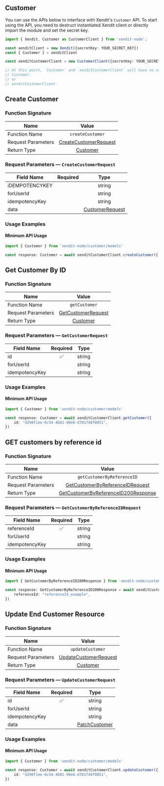 ## Customer
You can use the APIs below to interface with Xendit's `Customer` API.
To start using the API, you need to destruct instantiated Xendit client or directly import the module and set the secret key.

```typescript
import { Xendit, Customer as CustomerClient } from 'xendit-node';

const xenditClient = new Xendit({secretKey: YOUR_SECRET_KEY})
const { Customer } = xenditClient

const xenditCustomerClient = new CustomerClient({secretKey: YOUR_SECRET_KEY})

// At this point, `Customer` and `xenditCustomerClient` will have no usage difference, for example:
// Customer.
// or
// xenditCustomerClient.
```
## Create Customer


### Function Signature
| Name          |    Value 	     |
|--------------------|:-------------:|
| Function Name | `createCustomer` |
| Request Parameters  |  [CreateCustomerRequest](#request-parameters--CreateCustomerRequest)	 |
| Return Type  |  [Customer](customer/models/Customer.md) |

### Request Parameters — `CreateCustomerRequest`
| Field Name |  Required  |   Type 	   |
|-----------|:----------:|:----------:|
|  iDEMPOTENCYKEY|  | string |
|  forUserId|  | string |
|  idempotencyKey|  | string |
|  data|  | [CustomerRequest](customer/models/CustomerRequest.md) |

### Usage Examples
#### Minimum API Usage
```typescript
import { Customer } from 'xendit-node/customer/models'

const response: Customer = await xenditCustomerClient.createCustomer({ })
```
## Get Customer By ID


### Function Signature
| Name          |    Value 	     |
|--------------------|:-------------:|
| Function Name | `getCustomer` |
| Request Parameters  |  [GetCustomerRequest](#request-parameters--GetCustomerRequest)	 |
| Return Type  |  [Customer](customer/models/Customer.md) |

### Request Parameters — `GetCustomerRequest`
| Field Name |  Required  |   Type 	   |
|-----------|:----------:|:----------:|
|  id| ✅ | string |
|  forUserId|  | string |
|  idempotencyKey|  | string |

### Usage Examples
#### Minimum API Usage
```typescript
import { Customer } from 'xendit-node/customer/models'

const response: Customer = await xenditCustomerClient.getCustomer({ 
    id: "d290f1ee-6c54-4b01-90e6-d701748f0851",
})
```
## GET customers by reference id


### Function Signature
| Name          |    Value 	     |
|--------------------|:-------------:|
| Function Name | `getCustomerByReferenceID` |
| Request Parameters  |  [GetCustomerByReferenceIDRequest](#request-parameters--GetCustomerByReferenceIDRequest)	 |
| Return Type  |  [GetCustomerByReferenceID200Response](customer/models/GetCustomerByReferenceID200Response.md) |

### Request Parameters — `GetCustomerByReferenceIDRequest`
| Field Name |  Required  |   Type 	   |
|-----------|:----------:|:----------:|
|  referenceId| ✅ | string |
|  forUserId|  | string |
|  idempotencyKey|  | string |

### Usage Examples
#### Minimum API Usage
```typescript
import { GetCustomerByReferenceID200Response } from 'xendit-node/customer/models'

const response: GetCustomerByReferenceID200Response = await xenditCustomerClient.getCustomerByReferenceID({ 
    referenceId: "referenceId_example",
})
```
## Update End Customer Resource


### Function Signature
| Name          |    Value 	     |
|--------------------|:-------------:|
| Function Name | `updateCustomer` |
| Request Parameters  |  [UpdateCustomerRequest](#request-parameters--UpdateCustomerRequest)	 |
| Return Type  |  [Customer](customer/models/Customer.md) |

### Request Parameters — `UpdateCustomerRequest`
| Field Name |  Required  |   Type 	   |
|-----------|:----------:|:----------:|
|  id| ✅ | string |
|  forUserId|  | string |
|  idempotencyKey|  | string |
|  data|  | [PatchCustomer](customer/models/PatchCustomer.md) |

### Usage Examples
#### Minimum API Usage
```typescript
import { Customer } from 'xendit-node/customer/models'

const response: Customer = await xenditCustomerClient.updateCustomer({ 
    id: "d290f1ee-6c54-4b01-90e6-d701748f0851",
})
```
